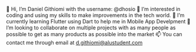 👋 Hi, I’m Daniel Githiomi with the username: @dhosio
👀 I’m interested in coding and using my skills to make improvements in the tech world.
🌱 I’m currently learning Flutter using Dart to help me in Mobile App Develpment
💞️ I’m looking to collaborate on multiple projects with as many people as possible to get as many products as possible into the market
📫 You can contact me through email at d.githiomi@alustudent.com
